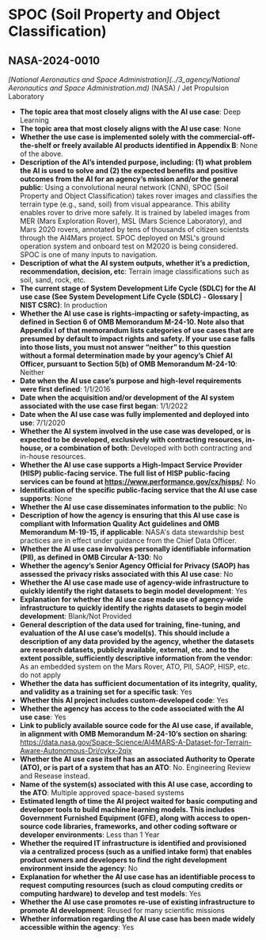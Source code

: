# SPOC (Soil Property and Object Classification)
## NASA-2024-0010
_[National Aeronautics and Space Administration](../3_agency/National Aeronautics and Space Administration.md)_ (NASA) / Jet Propulsion Laboratory


+ **The topic area that most closely aligns with the AI use case**: Deep Learning
+ **The topic area that most closely aligns with the AI use case**: None
+ **Whether the use case is implemented solely with the commercial-off-the-shelf or freely available AI products identified in Appendix B**: None of the above.
+ **Description of the AI’s intended purpose, including: (1) what problem the AI is used to solve and (2) the expected benefits and positive outcomes from the AI for an agency’s mission and/or the general public**: Using a convolutional neural network (CNN), SPOC (Soil Property and Object Classification) takes rover images and classifies the terrain type (e.g., sand, soil) from visual appearance. This ability enables rover to drive more safely. It is trained by labeled images from MER (Mars Exploration Rover), MSL (Mars Science Laboratory), and Mars 2020 rovers, annotated by tens of thousands of citizen scientsts through the AI4Mars project. SPOC deployed on MSL's ground operation system and onboard test on M2020 is being considered.  SPOC is one of many inputs to navigation.
+ **Description of what the AI system outputs, whether it’s a prediction, recommendation, decision, etc**: Terrain image classifications such as soil, sand, rock, etc.
+ **The current stage of System Development Life Cycle (SDLC) for the AI use case (See System Development Life Cycle (SDLC) - Glossary | NIST CSRC)**: In production
+ **Whether the AI use case is rights-impacting or safety-impacting, as defined in Section 6 of OMB Memorandum M-24-10. Note also that Appendix I of that memorandum lists categories of use cases that are presumed by default to impact rights and safety. If your use case falls into those lists, you must not answer “neither” to this question without a formal determination made by your agency’s Chief AI Officer, pursuant to Section 5(b) of OMB Memorandum M-24-10**: Neither
+ **Date when the AI use case’s purpose and high-level requirements were first defined**: 1/1/2016
+ **Date when the acquisition and/or development of the AI system associated with the use case first began**: 1/1/2022
+ **Date when the AI use case was fully implemented and deployed into use**: 7/1/2020
+ **Whether the AI system involved in the use case was developed, or is expected to be developed, exclusively with contracting resources, in-house, or a combination of both**: Developed with both contracting and in-house resources.
+ **Whether the AI use case supports a High-Impact Service Provider (HISP) public-facing service. The full list of HISP public-facing services can be found at https://www.performance.gov/cx/hisps/**: No
+ **Identification of the specific public-facing service that the AI use case supports**: None
+ **Whether the AI use case disseminates information to the public**: No
+ **Description of how the agency is ensuring that this AI use case is compliant with Information Quality Act guidelines and OMB Memorandum M-19-15, if applicable**: NASA's data stewardship best practices are in effect under guidance from the Chief Data Officer.
+ **Whether the AI use case involves personally identifiable information (PII), as defined in OMB Circular A-130**: No
+ **Whether the agency’s Senior Agency Official for Privacy (SAOP) has assessed the privacy risks associated with this AI use case**: No
+ **Whether the AI use case made use of agency-wide infrastructure to quickly identify the right datasets to begin model development**: Yes
+ **Explanation for whether the AI use case made use of agency-wide infrastructure to quickly identify the rights datasets to begin model development**: Blank/Not Provided
+ **General description of the data used for training, fine-tuning, and evaluation of the AI use case’s model(s). This should include a description of any data provided by the agency, whether the datasets are research datasets, publicly available, external, etc. and to the extent possible, sufficiently descriptive information from the vendor**: As an embedded system on the Mars Rover, ATO, PII, SAOP, HISP, etc. do not apply
+ **Whether the data has sufficient documentation of its integrity, quality, and validity as a training set for a specific task**: Yes
+ **Whether this AI project includes custom-developed code**: Yes
+ **Whether the agency has access to the code associated with the AI use case**: Yes
+ **Link to publicly available source code for the AI use case, if available, in alignment with OMB Memorandum M-24-10’s section on sharing**: https://data.nasa.gov/Space-Science/AI4MARS-A-Dataset-for-Terrain-Aware-Autonomous-Dri/cykx-2qix
+ **Whether the AI use case itself has an associated Authority to Operate (ATO), or is part of a system that has an ATO**: No.  Engineering Review and Resease instead.
+ **Name of the system(s) associated with this AI use case, according to the ATO**: Multiple approved space-based systems
+ **Estimated length of time the AI project waited for basic computing and developer tools to build machine learning models. This includes Government Furnished Equipment (GFE), along with access to open-source code libraries, frameworks, and other coding software or developer environments**: Less than 1 Year
+ **Whether the required IT infrastructure is identified and provisioned via a centralized process (such as a unified intake form) that enables product owners and developers to find the right development environment inside the agency**: No
+ **Explanation for whether the AI use case has an identifiable process to request computing resources (such as cloud computing credits or computing hardware) to develop and test models**: Yes
+ **Whether the AI use case promotes re-use of existing infrastructure to promote AI development**: Reused for many scientific missions
+ **Whether information regarding the AI use case has been made widely accessible within the agency**: Yes